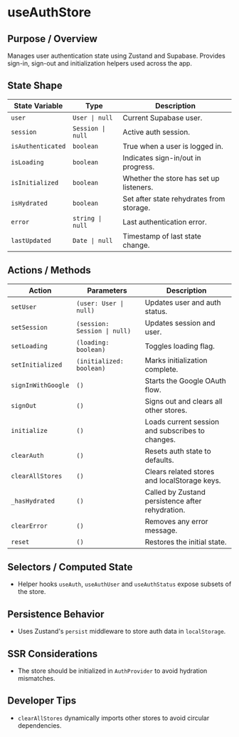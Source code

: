# useAuthStore

## Purpose / Overview
Manages user authentication state using Zustand and Supabase.
Provides sign-in, sign-out and initialization helpers used across the app.

## State Shape
| State Variable | Type | Description |
| -------------- | ---- | ----------- |
| `user` | `User \| null` | Current Supabase user. |
| `session` | `Session \| null` | Active auth session. |
| `isAuthenticated` | `boolean` | True when a user is logged in. |
| `isLoading` | `boolean` | Indicates sign-in/out in progress. |
| `isInitialized` | `boolean` | Whether the store has set up listeners. |
| `isHydrated` | `boolean` | Set after state rehydrates from storage. |
| `error` | `string \| null` | Last authentication error. |
| `lastUpdated` | `Date \| null` | Timestamp of last state change. |

## Actions / Methods
| Action | Parameters | Description |
| ------ | ---------- | ----------- |
| `setUser` | `(user: User \| null)` | Updates user and auth status. |
| `setSession` | `(session: Session \| null)` | Updates session and user. |
| `setLoading` | `(loading: boolean)` | Toggles loading flag. |
| `setInitialized` | `(initialized: boolean)` | Marks initialization complete. |
| `signInWithGoogle` | `()` | Starts the Google OAuth flow. |
| `signOut` | `()` | Signs out and clears all other stores. |
| `initialize` | `()` | Loads current session and subscribes to changes. |
| `clearAuth` | `()` | Resets auth state to defaults. |
| `clearAllStores` | `()` | Clears related stores and localStorage keys. |
| `_hasHydrated` | `()` | Called by Zustand persistence after rehydration. |
| `clearError` | `()` | Removes any error message. |
| `reset` | `()` | Restores the initial state. |

## Selectors / Computed State
- Helper hooks `useAuth`, `useAuthUser` and `useAuthStatus` expose subsets of the store.

## Persistence Behavior
- Uses Zustand's `persist` middleware to store auth data in `localStorage`.

## SSR Considerations
- The store should be initialized in `AuthProvider` to avoid hydration mismatches.

## Developer Tips
- `clearAllStores` dynamically imports other stores to avoid circular dependencies.
